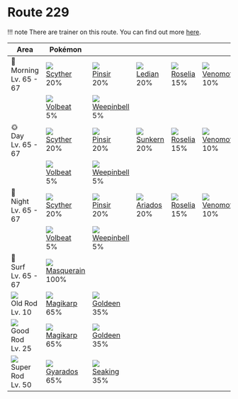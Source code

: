 # Route 229

!!! note
    There are trainer on this route. You can find out more [here](../../trainer_changes/route_229/).


Area                                  | Pokémon                          | &nbsp;                         | &nbsp;                       | &nbsp;                       | &nbsp;                        | &nbsp;
---                                   | ---                              | ---                            | ---                          | ---                          | ---                           | ---
🌅<br>Morning<br>Lv. 65 - 67           | ![][123]<br>[Scyther]<br>20%     | ![][127]<br>[Pinsir]<br>20%    | ![][166]<br>[Ledian]<br>20%  | ![][315]<br>[Roselia]<br>15% | ![][049]<br>[Venomoth]<br>10% | ![][314]<br>[Illumise]<br>5%
&nbsp;                                | ![][313]<br>[Volbeat]<br>5%      | ![][070]<br>[Weepinbell]<br>5% | &nbsp;                       | &nbsp;                       | &nbsp;                        | &nbsp;
🌞<br>Day<br>Lv. 65 - 67               | ![][123]<br>[Scyther]<br>20%     | ![][127]<br>[Pinsir]<br>20%    | ![][191]<br>[Sunkern]<br>20% | ![][315]<br>[Roselia]<br>15% | ![][049]<br>[Venomoth]<br>10% | ![][314]<br>[Illumise]<br>5%
&nbsp;                                | ![][313]<br>[Volbeat]<br>5%      | ![][070]<br>[Weepinbell]<br>5% | &nbsp;                       | &nbsp;                       | &nbsp;                        | &nbsp;
🌙<br>Night<br>Lv. 65 - 67             | ![][123]<br>[Scyther]<br>20%     | ![][127]<br>[Pinsir]<br>20%    | ![][168]<br>[Ariados]<br>20% | ![][315]<br>[Roselia]<br>15% | ![][049]<br>[Venomoth]<br>10% | ![][314]<br>[Illumise]<br>5%
&nbsp;                                | ![][313]<br>[Volbeat]<br>5%      | ![][070]<br>[Weepinbell]<br>5% | &nbsp;                       | &nbsp;                       | &nbsp;                        | &nbsp;
🌊<br>Surf<br>Lv. 65 - 67              | ![][284]<br>[Masquerain]<br>100% | &nbsp;                         | &nbsp;                       | &nbsp;                       | &nbsp;                        | &nbsp;
![][old-rod]<br>Old Rod<br>Lv. 10     | ![][129]<br>[Magikarp]<br>65%    | ![][118]<br>[Goldeen]<br>35%   | &nbsp;                       | &nbsp;                       | &nbsp;                        | &nbsp;
![][good-rod]<br>Good Rod<br>Lv. 25   | ![][129]<br>[Magikarp]<br>65%    | ![][118]<br>[Goldeen]<br>35%   | &nbsp;                       | &nbsp;                       | &nbsp;                        | &nbsp;
![][super-rod]<br>Super Rod<br>Lv. 50 | ![][130]<br>[Gyarados]<br>65%    | ![][119]<br>[Seaking]<br>35%   | &nbsp;                       | &nbsp;                       | &nbsp;                        | &nbsp;

[Venomoth]: ../../pokemons/049/
[Weepinbell]: ../../pokemons/070/
[Goldeen]: ../../pokemons/118/
[Seaking]: ../../pokemons/119/
[Scyther]: ../../pokemons/123/
[Pinsir]: ../../pokemons/127/
[Magikarp]: ../../pokemons/129/
[Gyarados]: ../../pokemons/130/
[Ledian]: ../../pokemons/166/
[Ariados]: ../../pokemons/168/
[Sunkern]: ../../pokemons/191/
[Masquerain]: ../../pokemons/284/
[Volbeat]: ../../pokemons/313/
[Illumise]: ../../pokemons/314/
[Roselia]: ../../pokemons/315/
[good-rod]: ../img/items/good-rod.png
[old-rod]: ../img/items/old-rod.png
[super-rod]: ../img/items/super-rod.png
[049]: ../img/pokemon/049.png
[070]: ../img/pokemon/070.png
[118]: ../img/pokemon/118.png
[119]: ../img/pokemon/119.png
[123]: ../img/pokemon/123.png
[127]: ../img/pokemon/127.png
[129]: ../img/pokemon/129.png
[130]: ../img/pokemon/130.png
[166]: ../img/pokemon/166.png
[168]: ../img/pokemon/168.png
[191]: ../img/pokemon/191.png
[284]: ../img/pokemon/284.png
[313]: ../img/pokemon/313.png
[314]: ../img/pokemon/314.png
[315]: ../img/pokemon/315.png

